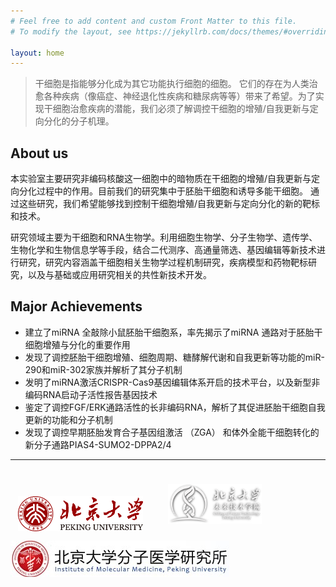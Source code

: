 ```yaml
---
# Feel free to add content and custom Front Matter to this file.
# To modify the layout, see https://jekyllrb.com/docs/themes/#overriding-theme-defaults

layout: home
---
```

> 干细胞是指能够分化成为其它功能执行细胞的细胞。 它们的存在为人类治愈各种疾病（像癌症、神经退化性疾病和糖尿病等等）带来了希望。为了实现干细胞治愈疾病的潜能，我们必须了解调控干细胞的增殖/自我更新与定向分化的分子机理。 

## About us

本实验室主要研究非编码核酸这一细胞中的暗物质在干细胞的增殖/自我更新与定向分化过程中的作用。目前我们的研究集中于胚胎干细胞和诱导多能干细胞。 通过这些研究，我们希望能够找到控制干细胞增殖/自我更新与定向分化的新的靶标和技术。

研究领域主要为干细胞和RNA生物学。利用细胞生物学、分子生物学、遗传学、生物化学和生物信息学等手段，结合二代测序、高通量筛选、基因编辑等新技术进行研究，研究内容涵盖干细胞相关生物学过程机制研究，疾病模型和药物靶标研究，以及与基础或应用研究相关的共性新技术开发。

## Major Achievements
- 建立了miRNA 全敲除小鼠胚胎干细胞系，率先揭示了miRNA 通路对于胚胎干细胞增殖与分化的重要作用
- 发现了调控胚胎干细胞增殖、细胞周期、糖酵解代谢和自我更新等功能的miR-290和miR-302家族并解析了其分子机制
- 发明了miRNA激活CRISPR-Cas9基因编辑体系开启的技术平台，以及新型非编码RNA启动子活性报告基因技术
- 鉴定了调控FGF/ERK通路活性的长非编码RNA，解析了其促进胚胎干细胞自我更新的功能和分子机制
- 发现了调控早期胚胎发育合子基因组激活 （ZGA） 和体外全能干细胞转化的新分子通路PIAS4-SUMO2-DPPA2/4

---------------


[![pku](img/logos/pku.png)](www.pku.edu.cn) [![future](img/logos/future.png)](future.pku.edu.cn) [![](img/logos/imm.jpg)](imm.pku.edu.cn)

<style>
img[alt="pku"]{
  width:200px;
  margin:12px;
}
img[alt="future"]{
  width:150px;
  margin:24px;
}
</style>